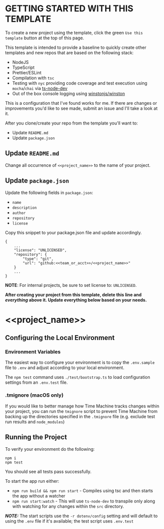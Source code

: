 # GETTING STARTED WITH THIS TEMPLATE
To create a new project using the template, click the green `Use this template` button at the top of this page.

This template is intended to provide a baseline to quickly create other templates and new repos that are based on the following stack:
* NodeJS
* TypeScript
* Prettier/ESLint
* Compilation with `tsc`
* Testing with `nyc` providing code coverage and test execution using `mocha`/`chai` via [ts-node-dev](https://www.npmjs.com/package/ts-node-dev)
* Out of the box console logging using [winstonjs/winston](https://github.com/winstonjs/winston)

This is a configuration that I've found works for me. If there are changes or improvements you'd like to see made, submit an issue and I'll take a look at it.

After you clone/create your repo from the template you'll want to:
* Update `README.md`
* Update `package.json`

## Update `README.md`
Change all occurrence of `<<project_name>>` to the name of your project.

## Update `package.json`
Update the following fields in `package.json`:

* `name`
* `description`
* `author`
* `repository`
* `license`

Copy this snippet to your package.json file and update accordingly.
```
{
    ...
    "license": "UNLICENSED",
    "repository": {
        "type": "git",
        "url": "github:<<team_or_acct>>/<<project_name>>"
    }
    ...
}
```

**NOTE**: For internal projects, be sure to set license to: `UNLICENSED`.

**After creating your project from this template, delete this line and ***everything*** above it. Update everything below based on your needs.** 

# <<project_name>>
## Configuring the Local Environment

### Environment Variables
The easiest way to configure your environment is to copy the `.env.sample` file to `.env` and adjust according to your local environment.

The `npm test` command uses `./test/bootstrap.ts` to load configuration settings from an `.env.test` file.

### .tmignore (macOS only)
If you would like to better manage how Time Machine tracks changes within your project, you can run the `tmignore` script to prevent Time Machine from
backing up the directories specified in the `.tmignore` file (e.g. exclude test run results and `node_modules`)

## Running the Project
To verify your environment do the following:

```
npm i
npm test
```

You should see all tests pass successfully.

To start the app run either: 

* `npm run build && npm run start` - Compiles using tsc and then starts the app without a watcher 
* `npm run start:watch` - This will use `ts-node-dev` to transpile only along with watching for any changes within the `src` directory. 

***NOTE:*** The start scripts use the `-r dotenv/config` setting and will default to using the `.env` file if it's available; the test script uses `.env.test`

